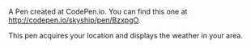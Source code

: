 A Pen created at CodePen.io. You can find this one at http://codepen.io/skyship/pen/BzxpgO.

 This pen acquires your location and displays the weather in your area.  